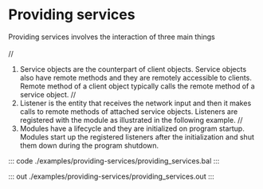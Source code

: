 # Providing services

Providing services involves the interaction of three main things <br/><br/>
//
1) Service objects are the counterpart of client objects. Service objects also have remote methods and they are remotely accessible to clients.
Remote method of a client object typically calls the remote method of a service object.
//
2) Listener is the entity that receives the network input and then it makes calls to remote methods of attached service objects.
Listeners are registered with the module as illustrated in the following example.
//
3) Modules have a lifecycle and they are initialized on program startup. Modules start up the registered listeners after the initialization and
shut them down during the program shutdown.

::: code ./examples/providing-services/providing_services.bal :::

::: out ./examples/providing-services/providing_services.out :::